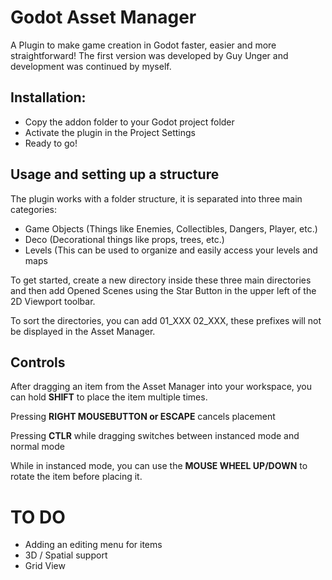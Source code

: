 # Godot Asset Manager
A Plugin to make game creation in Godot faster, easier and more straightforward! The first version was developed by Guy Unger and development was continued by myself.

## Installation:
- Copy the addon folder to your Godot project folder
- Activate the plugin in the Project Settings
- Ready to go!


## Usage and setting up a structure
The plugin works with a folder structure, it is separated into three main categories:
- Game Objects (Things like Enemies, Collectibles, Dangers, Player, etc.)
- Deco (Decorational things like props, trees, etc.)
- Levels (This can be used to organize and easily access your levels and maps


To get started, create a new directory inside these three main directories and then add Opened Scenes using the Star Button in the upper left of the 2D Viewport toolbar.

To sort the directories, you can add 01_XXX 02_XXX, these prefixes will not be displayed in the Asset Manager.



## Controls
After dragging an item from the Asset Manager into your workspace, you can hold **SHIFT** to place the item multiple times.

Pressing **RIGHT MOUSEBUTTON or ESCAPE** cancels placement

Pressing **CTLR** while dragging switches between instanced mode and normal mode

While in instanced mode, you can use the **MOUSE WHEEL UP/DOWN** to rotate the item before placing it.




# TO DO
- Adding an editing menu for items
- 3D / Spatial support
- Grid View
